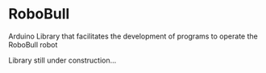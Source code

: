 # RoboBull
Arduino Library that facilitates the development of programs to operate the RoboBull robot

Library still under construction...
